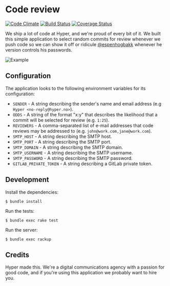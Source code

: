 # Code review

[![Code Climate](https://codeclimate.com/github/hyperoslo/code-review.png)](https://codeclimate.com/github/hyperoslo/code-review)
[![Build Status](https://travis-ci.org/hyperoslo/code-review.png?branch=master)](https://travis-ci.org/hyperoslo/code-review)
[![Coverage Status](https://coveralls.io/repos/hyperoslo/code-review/badge.png?branch=master)](https://coveralls.io/r/hyperoslo/code-review)

We ship a lot of code at Hyper, and we're proud of every bit of it. We built this simple application to
select random commits for review whenever we push code so we can show it off or
ridicule [@espenhogbakk](https://github.com/espenhogbakk) whenever he version controls his passwords.

![Example](https://raw.github.com/hyperoslo/code-review/master/doc/example.png)

## Configuration

The application looks to the following environment variables for its configuration:

* `SENDER` - A string describing the sender's name and email address (e.g `Hyper <no-reply@hyper.no>`).
* `ODDS` - A string of the format "x:y" that describes the likelihood that a commit will be selected for review (e.g. `1:25`).
* `REVIEWERS` - A comma-separated list of e-mail addresses that code reviews may be addressed to (e.g. `john@work.com,jane@work.com`).
* `SMTP_HOST` - A string describing the SMTP host.
* `SMTP_PORT` - A string describing the SMTP port.
* `SMTP_DOMAIN` - A string describing the SMTP domain.
* `SMTP_USERNAME` - A string describing the SMTP username.
* `SMTP_PASSWORD` - A string describing the SMTP password.
* `GITLAB_PRIVATE_TOKEN` - A string describing a GitLab private token.

## Development

Install the dependencies:

    $ bundle install

Run the tests:

    $ bundle exec rake test

Run the server:

    $ bundle exec rackup

## Credits

Hyper made this. We're a digital communications agency with a passion for good code,
and if you're using this application we probably want to hire you.
